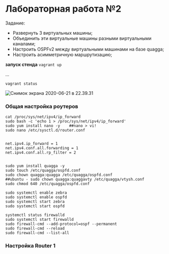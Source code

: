 # Лабораторная работа №2

Задание:

- Развернуть 3 виртуальных машины;
- Объединить эти виртуальные машины разными виртуальными каналами;
- Настроить OSPFv2 между виртуальными машинами на базе quagga;
- Настроить асимметричную маршрутизацию;

**запуск стенда**
`vagrant up`

...

`vagrant status`

![Снимок экрана 2020-06-21 в 22.39.31](https://tva1.sinaimg.cn/large/007S8ZIlgy1gg0j4ftagjj30sq09278n.jpg)

### Общая настройка роутеров

```
cat /proc/sys/net/ipv4/ip_forward
sudo bash -c 'echo 1 > /proc/sys/net/ipv4/ip_forward'
sudo yum install nano -y	##nano > vi!
sudo nano /etc/sysctl.d/router.conf


net.ipv4.ip_forward = 1
net.ipv4.conf.all.forwarding = 1
net.ipv4.conf.all.rp_filter = 2


sudo yum install quagga -y
sudo touch /etc/quagga/ospfd.conf
sudo chown quagga:quagga /etc/quagga/ospfd.conf
##ubuntu - sudo chown quagga:quaggavty /etc/quagga/vtysh.conf
sudo chmod 640 /etc/quagga/ospfd.conf

sudo systemctl enable zebra
sudo systemctl enable ospfd
sudo systemctl start zebra
sudo systemctl start ospfd

systemctl status firewalld
sudo systemctl start firewalld
sudo firewall-cmd --add-protocol=ospf --permanent
sudo firewall-cmd --reload
sudo firewall-cmd --list-all
```


### Настройка Router 1

